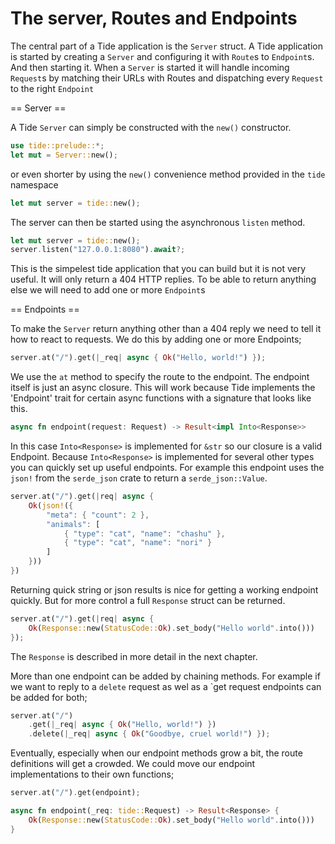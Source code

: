 # The server, Routes and Endpoints

The central part of a Tide application is the `Server` struct. A Tide application is started by creating a
`Server` and configuring it with `Route`s to `Endpoint`s. And then starting it.
When a `Server` is started it will handle incoming `Request`s by matching their URLs with Routes and dispatching every `Request` to the right `Endpoint`

== Server ==

A Tide `Server` can simply be constructed with the `new()` constructor.
```rust
use tide::prelude::*;
let mut = Server::new();
```
or even shorter by using the `new()` convenience method provided in the `tide` namespace
```rust
let mut server = tide::new();
```

The server can then be started using the asynchronous `listen` method.
```rust
let mut server = tide::new();
server.listen("127.0.0.1:8080").await?;
```

This is the simpelest tide application that you can build but it is not very useful. It will only return a 404 HTTP replies. To be able to return anything else we will need to add one or more `Endpoint`s

== Endpoints ==

To make the `Server` return anything other than a 404 reply we need to tell it how to react to requests. We do this
by adding one or more Endpoints;

```rust
server.at("/").get(|_req| async { Ok("Hello, world!") });
```

We use the `at` method to specify the route to the endpoint. The endpoint itself is just an async closure. This will work because Tide implements the 'Endpoint' trait for certain async functions with a signature that looks like this.

```rust
async fn endpoint(request: Request) -> Result<impl Into<Response>>
```

In this case `Into<Response>` is implemented for `&str` so our closure is a valid Endpoint. Because `Into<Response>` is implemented for several other types you can quickly set up useful endpoints. For example this endpoint uses the `json!` from the `serde_json` crate to return a `serde_json::Value`.

```rust
server.at("/").get(|req| async {
    Ok(json!({
        "meta": { "count": 2 },
        "animals": [
            { "type": "cat", "name": "chashu" },
            { "type": "cat", "name": "nori" }
        ]
    }))
})
```

Returning quick string or json results is nice for getting a working endpoint quickly. But for more control a full `Response` struct can be returned.

```rust
server.at("/").get(|req| async {
    Ok(Response::new(StatusCode::Ok).set_body("Hello world".into()))
});
```

The `Response` is described in more detail in the next chapter.

More than one endpoint can be added by chaining methods. For example if we want to reply to a `delete` request as wel as a `get request endpoints can be added for both;

```rust
server.at("/")
    .get(|_req| async { Ok("Hello, world!") })
    .delete(|_req| async { Ok("Goodbye, cruel world!") });
```

Eventually, especially when our endpoint methods grow a bit, the route definitions will get a crowded. We could move our endpoint implementations to their own functions;

```rust
server.at("/").get(endpoint);

async fn endpoint(_req: tide::Request) -> Result<Response> {
    Ok(Response::new(StatusCode::Ok).set_body("Hello world".into()))
}
```
